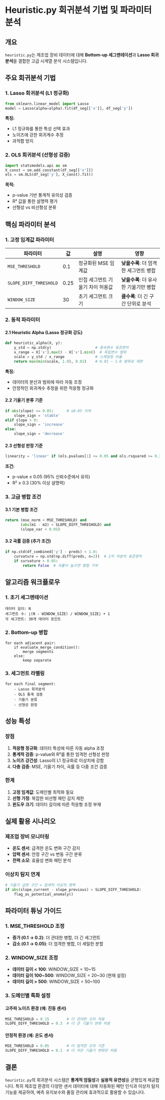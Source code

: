 # Heuristic.py 회귀분석 기법 및 파라미터 분석

## 개요
`heuristic.py`는 제조업 장비 데이터에 대해 **Bottom-up 세그멘테이션**과 **Lasso 회귀분석**을 결합한 고급 시계열 분석 시스템입니다.

## 주요 회귀분석 기법

### 1. Lasso 회귀분석 (L1 정규화)
```python
from sklearn.linear_model import Lasso
model = Lasso(alpha=alpha).fit(df_seg[['x']], df_seg['y'])
```

**특징:**
- L1 정규화를 통한 특성 선택 효과
- 노이즈에 강한 회귀계수 추정
- 과적합 방지

### 2. OLS 회귀분석 (선형성 검증)
```python
import statsmodels.api as sm
X_const = sm.add_constant(df_seg[['x']])
ols = sm.OLS(df_seg['y'], X_const).fit()
```

**목적:**
- p-value 기반 통계적 유의성 검증
- R² 값을 통한 설명력 평가
- 선형성 vs 비선형성 분류

## 핵심 파라미터 분석

### 1. 고정 임계값 파라미터

| 파라미터 | 값 | 설명 | 영향 |
|----------|----|----- |------|
| `MSE_THRESHOLD` | 0.1 | 정규화된 MSE 임계값 | **낮을수록**: 더 엄격한 세그먼트 병합 |
| `SLOPE_DIFF_THRESHOLD` | 0.25 | 인접 세그먼트 기울기 차이 허용값 | **낮을수록**: 더 유사한 기울기만 병합 |
| `WINDOW_SIZE` | 30 | 초기 세그먼트 크기 | **클수록**: 더 긴 구간 단위로 분석 |

### 2. 동적 파라미터

#### 2.1 Heuristic Alpha (Lasso 정규화 강도)
```python
def heuristic_alpha(X, y):
    y_std = np.std(y)                    # 종속변수 표준편차
    x_range = X['x'].max() - X['x'].min()  # 독립변수 범위
    scale = y_std / x_range              # 스케일링 비율
    return max(min(scale, 1.0), 0.01)    # 0.01 ~ 1.0 범위로 제한
```

**특징:**
- 데이터의 분산과 범위에 따라 자동 조정
- 안정적인 회귀계수 추정을 위한 적응형 정규화

#### 2.2 기울기 분류 기준
```python
if abs(slope) <= 0.05:      # ±0.05 이하
    slope_sign = 'stable'
elif slope > 0:
    slope_sign = 'increase'
else:
    slope_sign = 'decrease'
```

#### 2.3 선형성 판정 기준
```python
linearity = 'linear' if (ols.pvalues[1] <= 0.05 and ols.rsquared >= 0.3) else 'non-linear'
```

**조건:**
- p-value ≤ 0.05 (95% 신뢰수준에서 유의)
- R² ≥ 0.3 (30% 이상 설명력)

### 3. 고급 병합 조건

#### 3.1 기본 병합 조건
```python
return (mse_norm < MSE_THRESHOLD) and 
       (abs(m1 - m2) < SLOPE_DIFF_THRESHOLD) and 
       (slope_var < 0.05)
```

#### 3.2 곡률 검증 (추가 조건)
```python
if np.std(df_combined['y'] - preds) < 1.0:
    curvature = np.std(np.diff(preds, n=2))  # 2차 차분의 표준편차
    if curvature > 0.05:
        return False  # 곡률이 높으면 병합 거부
```

## 알고리즘 워크플로우

### 1. 초기 세그멘테이션
```
데이터 길이: N
세그먼트 수: ⌊(N - WINDOW_SIZE) / WINDOW_SIZE⌋ + 1
각 세그먼트: 30개 데이터 포인트
```

### 2. Bottom-up 병합
```
for each adjacent pair:
    if evaluate_merge_condition():
        merge segments
    else:
        keep separate
```

### 3. 세그먼트 라벨링
```
for each final segment:
    - Lasso 회귀분석
    - OLS 통계 검증
    - 기울기 분류
    - 선형성 판정
```

## 성능 특성

### 장점
1. **적응형 정규화**: 데이터 특성에 따른 자동 alpha 조정
2. **통계적 검증**: p-value와 R²를 통한 엄격한 선형성 판정
3. **노이즈 강건성**: Lasso의 L1 정규화로 이상치에 강함
4. **다층 검증**: MSE, 기울기 차이, 곡률 등 다중 조건 검증

### 한계
1. **고정 임계값**: 도메인별 최적화 필요
2. **선형 가정**: 복잡한 비선형 패턴 감지 제한
3. **윈도우 크기**: 데이터 길이에 따른 적응형 조정 부재

## 실제 활용 시나리오

### 제조업 장비 모니터링
- **온도 센서**: 급격한 온도 변화 구간 감지
- **압력 센서**: 안정 구간 vs 변동 구간 분류
- **전력 소모**: 효율성 변화 패턴 분석

### 이상치 탐지 연계
```python
# 기울기 급변 구간 = 잠재적 이상치 영역
if abs(slope_current - slope_previous) > SLOPE_DIFF_THRESHOLD:
    flag_as_potential_anomaly()
```

## 파라미터 튜닝 가이드

### 1. MSE_THRESHOLD 조정
- **증가 (0.1 → 0.2)**: 더 관대한 병합, 더 긴 세그먼트
- **감소 (0.1 → 0.05)**: 더 엄격한 병합, 더 세밀한 분할

### 2. WINDOW_SIZE 조정
- **데이터 길이 < 100**: WINDOW_SIZE = 10~15
- **데이터 길이 100~500**: WINDOW_SIZE = 20~30 (현재 설정)
- **데이터 길이 > 500**: WINDOW_SIZE = 50~100

### 3. 도메인별 특화 설정

#### 고주파 노이즈 환경 (예: 진동 센서)
```python
MSE_THRESHOLD = 0.15        # 더 관대한 오차 허용
SLOPE_DIFF_THRESHOLD = 0.3  # 더 큰 기울기 변화 허용
```

#### 안정적 환경 (예: 온도 센서)
```python
MSE_THRESHOLD = 0.05        # 더 엄격한 오차 기준
SLOPE_DIFF_THRESHOLD = 0.1  # 더 작은 기울기 변화만 허용
```

## 결론

`heuristic.py`의 회귀분석 시스템은 **통계적 엄밀성**과 **실용적 유연성**을 균형있게 제공합니다. 특히 제조업 환경의 다양한 센서 데이터에 대해 자동화된 패턴 인식과 이상치 탐지 기능을 제공하여, 예측 유지보수와 품질 관리에 효과적으로 활용할 수 있습니다.
